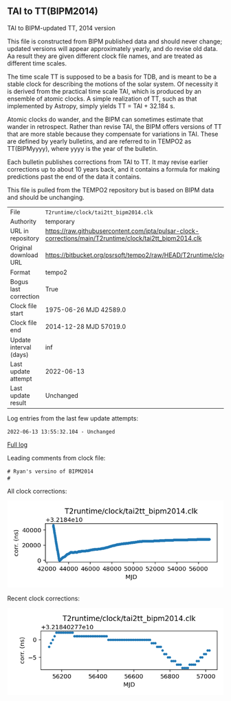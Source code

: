 
## TAI to TT(BIPM2014)

TAI to BIPM-updated TT, 2014 version

This file is constructed from BIPM published data and should
never change; updated versions will appear approximately
yearly, and do revise old data. Aa result they are given different
clock file names, and are treated as different time scales.

The time scale TT is supposed to be a basis for TDB, and is meant
to be a stable clock for describing the motions of the solar system.
Of necessity it is derived from the practical time scale TAI,
which is produced by an ensemble of atomic clocks. A simple
realization of TT, such as that implemented by Astropy,
simply yields TT = TAI + 32.184 s.

Atomic clocks do wander, and the BIPM can sometimes estimate
that wander in retrospect.  Rather than revise TAI, the BIPM
offers versions of TT that are more stable because they
compensate for variations in TAI. These are defined by yearly
bulletins, and are referred to in TEMPO2 as TT(BIPMyyyy), where
yyyy is the year of the bulletin.

Each bulletin publishes corrections from TAI to TT. It may
revise earlier corrections up to about 10 years back, and it
contains a formula for making predictions past the end of the
data it contains.

This file is pulled from the TEMPO2 repository but is based on
BIPM data and should be unchanging.

|     |     |
|:--- |:--- |
| File | `T2runtime/clock/tai2tt_bipm2014.clk` |
| Authority | temporary |
| URL in repository | <https://raw.githubusercontent.com/ipta/pulsar-clock-corrections/main/T2runtime/clock/tai2tt_bipm2014.clk> |
| Original download URL | <https://bitbucket.org/psrsoft/tempo2/raw/HEAD/T2runtime/clock/tai2tt_bipm2014.clk> |
| Format | tempo2 |
| Bogus last correction | True |
| Clock file start | 1975-06-26 MJD 42589.0 |
| Clock file end | 2014-12-28 MJD 57019.0 |
| Update interval (days) | inf |
| Last update attempt | 2022-06-13 |
| Last update result | Unchanged |

Log entries from the last few update attempts:
```
2022-06-13 13:55:32.104 - Unchanged
```
[Full log](https://raw.githubusercontent.com/ipta/pulsar-clock-corrections/main/log/T2runtime/clock/tai2tt_bipm2014.clk.log)

Leading comments from clock file:

    # Ryan's versino of BIPM2014
    #



All clock corrections:

![plot of all clock corrections](tai2tt_bipm2014.clk.png "All corrections")

Recent clock corrections:

![plot of recent clock corrections](tai2tt_bipm2014.clk.short.png "Recent corrections")

